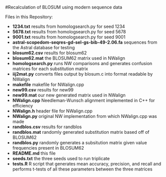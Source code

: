 #Recalculation of BLOSUM using modern sequence data

Files in this Repository:
+ **1234.txt** results from homologsearch.py for seed 1234
+ **5678.txt** results from homologsearch.py for seed 5678
+ **9001.txt** results from homologsearch.py for seed 9001
+ **astral-scopedom-seqres-gd-sel-gs-bib-49-2.06.fa** sequences from the Astral database for testing
+ **blosum62.csv** results for blosum62
+ **blosum62.mat** the BLOSUM62 matrix used in NWalign
+ **homologsearch.py** runs NW comparisons and generates confusion matrices for each substitution matrix
+ **iij2mat.py** converts files output by blosum.c into format readable by NWalign
+ **makefile** makefile for NWalign.cpp
+ **new99.csv** results for new99
+ **new99.mat** our new generated matrix used in NWalign
+ **NWalign.cpp** Needleman-Wunsch alignment implemented in C++ for efficiency
+ **NWalign.h** header file for NWalign.cpp
+ **NWalign.py** original NW implementation from which NWalign.cpp was made
+ **randblos.csv** results for randblos
+ **randblos.mat** randomly generated substitution matrix based off of BLOSUM62
+ **randblos.py** randomly generates a subsitution matrix given value frequencies present in BLOSUM62
+ **README.md** this file
+ **seeds.txt** the three seeds used to run triplicate
+ **tests.R** R script that generates mean accuracy, precision, and recall and performs t-tests of all these parameters between the three matrices
